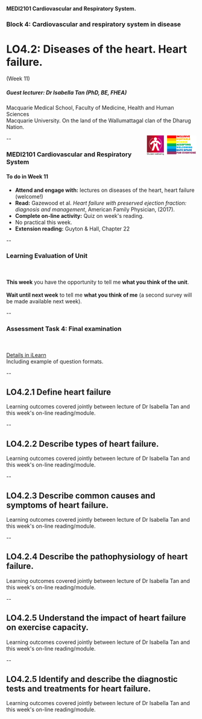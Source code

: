 <!-- .slide: id="MEDI2101Wk11" -->
#### MEDI2101 Cardiovascular and Respiratory System.
### Block 4: Cardiovascular and respiratory system in disease
# LO4.2: Diseases of the heart. Heart failure.
(Week 11)
##### Guest lecturer: Dr Isabella Tan (PhD, BE, FHEA)

Macquarie Medical School, Faculty of Medicine, Health and Human Sciences<br>Macquarie University. On the land of the Wallumattagal clan of the Dharug Nation.

<img src="images/lgbtqi_safe_space.jpg" alt="LGBTQI+ Inclusive Equitable Diverse Accepting Welcoming Safe Space for Everyone" align="right" width=17%>
<a href="https://students.mq.edu.au/support"><img src="images/mqwellbeing.png" alt="Contact Macquarie University Wellbeing" align="right" width=9%></a>

--
### MEDI2101 Cardiovascular and Respiratory System
#### To do in Week 11

-   **Attend and engage with:** lectures on diseases of the heart, heart failure (welcome!)
-   **Read:** Gazewood et al. <em>Heart failure with preserved ejection fraction: diagnosis and management</em>, American Family Physician, (2017).
-   **Complete on-line activity:** Quiz on week's reading.
-   No practical this week.
-   **Extension reading:** Guyton & Hall, Chapter 22

--
### Learning Evaluation of Unit
####
<p>&nbsp;</p>
<p class="citation"><b>This week</b> you have the opportunity to tell me <b>what you think of the unit</b>.<br><br><b>Wait until next week</b> to tell me <b>what you think of me</b> (a second survey will be made available next week).</p>

--
### Assessment Task 4: Final examination
####
<p>&nbsp;</p>
<p class="citation"><a href="https://ilearn.mq.edu.au/course/view.php?id=53730#section-21" target="\_blank">Details in iLearn</a><br>Including example of question formats.</p>

--
## LO4.2.1 Define heart failure
<p class="citation">Learning outcomes covered jointly between lecture of Dr Isabella Tan and this week's on-line reading/module.</p>

--
## LO4.2.2 Describe types of heart failure.
<p class="citation">Learning outcomes covered jointly between lecture of Dr Isabella Tan and this week's on-line reading/module.</p>

--
## LO4.2.3 Describe common causes and symptoms of heart failure.
<p class="citation">Learning outcomes covered jointly between lecture of Dr Isabella Tan and this week's on-line reading/module.</p>

--
## LO4.2.4 Describe the pathophysiology of heart failure.
<p class="citation">Learning outcomes covered jointly between lecture of Dr Isabella Tan and this week's on-line reading/module.</p>

--
## LO4.2.5 Understand the impact of heart failure on exercise capacity.
<p class="citation">Learning outcomes covered jointly between lecture of Dr Isabella Tan and this week's on-line reading/module.</p>

--
## LO4.2.5 Identify and describe the diagnostic tests and treatments for heart failure.
<p class="citation">Learning outcomes covered jointly between lecture of Dr Isabella Tan and this week's on-line reading/module.</p>



